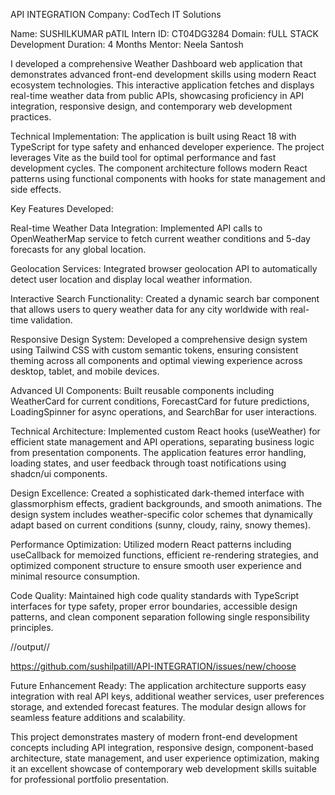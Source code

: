 API INTEGRATION
Company: CodTech IT Solutions

Name: SUSHILKUMAR pATIL
Intern ID: CT04DG3284
Domain: fULL STACK Development
Duration: 4 Months
Mentor: Neela Santosh

I developed a comprehensive Weather Dashboard web application that demonstrates advanced front-end development skills using modern React ecosystem technologies. This interactive application fetches and displays real-time weather data from public APIs, showcasing proficiency in API integration, responsive design, and contemporary web development practices.

Technical Implementation: The application is built using React 18 with TypeScript for type safety and enhanced developer experience. The project leverages Vite as the build tool for optimal performance and fast development cycles. The component architecture follows modern React patterns using functional components with hooks for state management and side effects.

Key Features Developed:

Real-time Weather Data Integration: Implemented API calls to OpenWeatherMap service to fetch current weather conditions and 5-day forecasts for any global location.

Geolocation Services: Integrated browser geolocation API to automatically detect user location and display local weather information.

Interactive Search Functionality: Created a dynamic search bar component that allows users to query weather data for any city worldwide with real-time validation.

Responsive Design System: Developed a comprehensive design system using Tailwind CSS with custom semantic tokens, ensuring consistent theming across all components and optimal viewing experience across desktop, tablet, and mobile devices.

Advanced UI Components: Built reusable components including WeatherCard for current conditions, ForecastCard for future predictions, LoadingSpinner for async operations, and SearchBar for user interactions.

Technical Architecture: Implemented custom React hooks (useWeather) for efficient state management and API operations, separating business logic from presentation components. The application features error handling, loading states, and user feedback through toast notifications using shadcn/ui components.

Design Excellence: Created a sophisticated dark-themed interface with glassmorphism effects, gradient backgrounds, and smooth animations. The design system includes weather-specific color schemes that dynamically adapt based on current conditions (sunny, cloudy, rainy, snowy themes).

Performance Optimization: Utilized modern React patterns including useCallback for memoized functions, efficient re-rendering strategies, and optimized component structure to ensure smooth user experience and minimal resource consumption.

Code Quality: Maintained high code quality standards with TypeScript interfaces for type safety, proper error boundaries, accessible design patterns, and clean component separation following single responsibility principles.



//output//

https://github.com/sushilpatill/API-INTEGRATION/issues/new/choose

Future Enhancement Ready: The application architecture supports easy integration with real API keys, additional weather services, user preferences storage, and extended forecast features. The modular design allows for seamless feature additions and scalability.

This project demonstrates mastery of modern front-end development concepts including API integration, responsive design, component-based architecture, state management, and user experience optimization, making it an excellent showcase of contemporary web development skills suitable for professional portfolio presentation.
